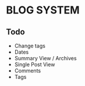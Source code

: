 # BLOG SYSTEM







## Todo

* Change tags
* Dates
* Summary View / Archives
* Single Post View
* Comments
* Tags
